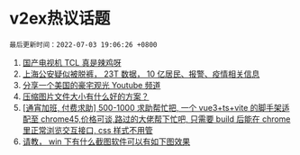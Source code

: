 # v2ex热议话题

`最后更新时间：2022-07-03 19:06:26 +0800`

1. [国产电视机 TCL 真是辣鸡呀](https://www.v2ex.com/t/863737)
1. [上海公安疑似被脱裤， 23T 数据， 10 亿居民、报警、疫情相关信息](https://www.v2ex.com/t/863785)
1. [分享一个美国的豪宅观光 Youtube 频道](https://www.v2ex.com/t/863691)
1. [压缩图片文件大小有什么好的方案？](https://www.v2ex.com/t/863667)
1. [[通宵加班, 付费求助] 500-1000 求助帮忙把, 一个 vue3+ts+vite 的脚手架适配至 chrome45,价格可谈,路过的大佬帮下忙吧, 只需要 build 后能在 chrome 里正常浏览交互接口, css 样式不用管](https://www.v2ex.com/t/863679)
1. [请教， win 下有什么截图软件可以有如下图效果](https://www.v2ex.com/t/863672)

